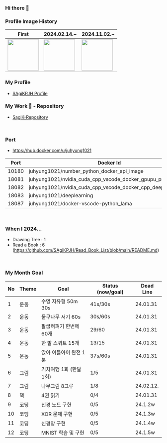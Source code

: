 ### Hi there 👋

### Profile Image History
| First | 2024.02.14.~ | 2024.11.02.~ |
| - | - | - |
| <img src="https://github.com/SAgiKPJH/SAgiKPJH/assets/66783849/d3e9f680-9a5a-4cd3-a085-9572f50c0c0d" width=100/> | <img src="https://github.com/SAgiKPJH/SAgiKPJH/assets/66783849/0cf51dcd-a358-4311-a0e0-f164c59a04b1" width=100 /> | <img src="https://github.com/user-attachments/assets/a6d4fe57-2390-4678-9e2c-4357b4855b08" width=100/> |


### My Profile

- [SAgiKPJH Profile](https://github.com/SAgiKPJH/Profile)

### My Work 📕 - Repository 
- [SagiK-Repository](https://github.com/SagiK-Repository)

<br>

### Port

- https://hub.docker.com/u/juhyung1021

 Port | Docker Id 
 --- | --- 
 10180 | juhyung1021/number_python_docker_api_image
 18081 | juhyung1021/nvidia_cuda_cpp_vscode_docker_gpupu_programming
 18082 | juhyung1021/nvidia_cuda_cpp_vscode_docker_cpp_deeplearning
 18083 | juhyung1021/deeplearning
 18087 | juhyung1021/docker-vscode-python_lama 

<br>

### When I 2024...

- Drawing Tree : 1
- Read a Book : 6 (https://github.com/SAgiKPJH/Read_Book_List/blob/main/README.md)

<br>

### My Month Goal

No | Theme | Goal | Status (now/goal) | Dead Line
--- | --- | --- | --- | ---
1 | 운동 | 수영 자유형 50m 30s | 41s/30s | 24.01.31
2 | 운동 | 물구나무 서기 60s | 30s/60s | 24.01.31
3 | 운동 | 팔굽혀펴기 한번에 60개 | 29/60 | 24.01.31
4 | 운동 | 한 발 스쿼트 15개 | 13/15 | 24.01.31
5 | 운동 | 앉아 이블아이 완전 1분 | 37s/60s | 24.01.31
6 | 그림 | 기차여행 1화 (한달 1회) | 1/5 | 24.01.31
7 | 그림 | 나무그림 8그루 | 1/8 | 24.02.12.
8 | 책 | 4권 읽기 | 0/4 | 24.01.31
9 | 코딩 | 신경 노드 구현 | 0/5 | 24.1.2w
10 | 코딩 | XOR 문제 구현 | 0/5 | 24.1.3w
11 | 코딩 | 신경망 구현 | 0/5 | 24.1.4w
12 | 코딩 | MNIST 학습 및 구현 | 0/5 | 24.1.5w


<!--

### SAGI_JJUCODE 🎙 - Repository 

- [SAGI_JJU-JJUCODE](https://github.com/SAgiKPJH/SAGI_JJU-JJUCODE-)
-->


<!--
**SAgiKPJH/SAgiKPJH** is a ✨ _special_ ✨ repository because its `README.md` (this file) appears on your GitHub profile.

Here are some ideas to get you started:

- 🔭 I’m currently working on ...
- 🌱 I’m currently learning ...
- 👯 I’m looking to collaborate on ...
- 🤔 I’m looking for help with ...
- 💬 Ask me about ...
- 📫 How to reach me: ...
- 😄 Pronouns: ...
- ⚡ Fun fact: ...
-->
